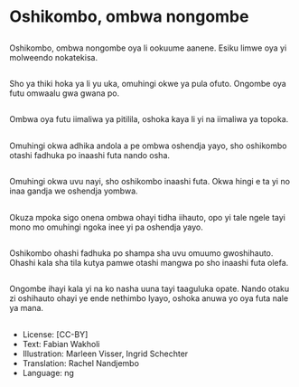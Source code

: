 # Oshikombo, ombwa nongombe

##
Oshikombo, ombwa nongombe oya li ookuume aanene. Esiku limwe oya yi molweendo nokatekisa.

##
Sho ya thiki hoka ya li yu uka, omuhingi okwe ya pula ofuto. Ongombe oya futu omwaalu gwa gwana po.

##
Ombwa oya futu iimaliwa ya pitilila, oshoka kaya li yi na iimaliwa ya topoka.

##
Omuhingi okwa adhika andola a pe ombwa oshendja yayo, sho oshikombo otashi fadhuka po inaashi futa nando osha.

##
Omuhingi okwa uvu nayi, sho oshikombo inaashi futa. Okwa hingi e ta yi no inaa gandja we oshendja yombwa.

##
Okuza mpoka sigo onena ombwa ohayi tidha iihauto, opo yi tale ngele tayi mono mo omuhingi ngoka inee yi pa oshendja yayo.

##
Oshikombo ohashi fadhuka po shampa sha uvu omuumo gwoshihauto. Ohashi kala sha tila kutya pamwe otashi mangwa po sho inaashi futa olefa.

##
Ongombe ihayi kala yi na ko nasha uuna tayi taaguluka opate. Nando otaku zi oshihauto ohayi ye ende nethimbo lyayo, oshoka anuwa yo oya futa nale ya mana.

##
* License: [CC-BY]
* Text: Fabian Wakholi
* Illustration: Marleen Visser, Ingrid Schechter
* Translation: Rachel Nandjembo
* Language: ng
